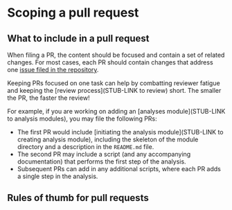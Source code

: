 # Scoping a pull request

## What to include in a pull request

When filing a PR, the content should be focused and contain a set of related changes.
For most cases, each PR should contain changes that address one [issue filed in the repository](../../communications-tools/github-issues/what-are-github-issues-and-how-do-we-use-them.md).

Keeping PRs focused on one task can help by combatting reviewer fatigue and keeping the [review process](STUB-LINK to review) short.
The smaller the PR, the faster the review!

For example, if you are working on adding an [analyses module](STUB-LINK to analysis modules), you may file the following PRs:

- The first PR would include [initiating the analysis module](STUB-LINK to creating analysis module), including the skeleton of the module directory and a description in the `README.md` file.
- The second PR may include a script (and any accompanying documentation) that performs the first step of the analysis.
- Subsequent PRs can add in any additional scripts, where each PR adds a single step in the analysis.

## Rules of thumb for pull requests

